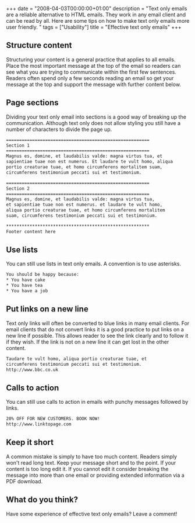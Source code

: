 +++
date = "2008-04-03T00:00:00+01:00"
description = "Text only emails are a reliable alternative to HTML emails. They work in any email client and can be read by all. Here are some tips on how to make text only emails more user friendly. "
tags = ["Usability"]
title = "Effective text only emails"
+++

## Structure content

Structuring your content is a general practice that applies to all emails. Place
the most important message at the top of the email so readers can see what you
are trying to communicate within the first few sentences. Readers often spend
only a few seconds reading an email so get your message at the top and support
the message with further content below.

## Page sections

Dividing your text only email into sections is a good way of breaking up the
communication. Although text only does not allow styling you still have a number
of characters to divide the page up.

```sh
=======================================================
Section 1
=======================================================
Magnus es, domine, et laudabilis valde: magna virtus tua, et
sapientiae tuae non est numerus. Et laudare te vult homo, aliqua
portio creaturae tuae, et homo circumferens mortalitem suam,
circumferens testimonium peccati sui et testimonium.

=======================================================
Section 2
=======================================================
Magnus es, domine, et laudabilis valde: magna virtus tua,
et sapientiae tuae non est numerus. et laudare te vult homo,
aliqua portio creaturae tuae, et homo circumferens mortalitem
suam, circumferens testimonium peccati sui et testimonium.

*******************************************************
Footer content here
```

## Use lists

You can still use lists in text only emails. A convention is to use asterisks.

```sh
You should be happy because:
* You have cake
* You have tea
* You have a job
```

## Put links on a new line

Text only links will often be converted to blue links in many email clients. For
email clients that do not convert links it is a good practice to put links on a
new line if possible. This allows reader to see the link clearly and to follow
it if they wish. If the link is not on a new line it can get lost in the other
content.

```sh
Taudare te vult homo, aliqua portio creaturae tuae, et
circumferens testimonium peccati sui et testimonium.
http://www.bbc.co.uk
```

## Calls to action

You can still use calls to action in emails with punchy messages followed by
links.

```sh
20% OFF FOR NEW CUSTOMERS. BOOK NOW!
http://www.linktopage.com
```

## Keep it short

A common mistake is simply to have too much content. Readers simply won't read
long text. Keep your message short and to the point. If your content is too long
edit it. If you cannot edit it consider breaking the message into more than one
email or providing extended information via a PDF download.

## What do you think?

Have some experience of effective text only emails? Leave a comment!
